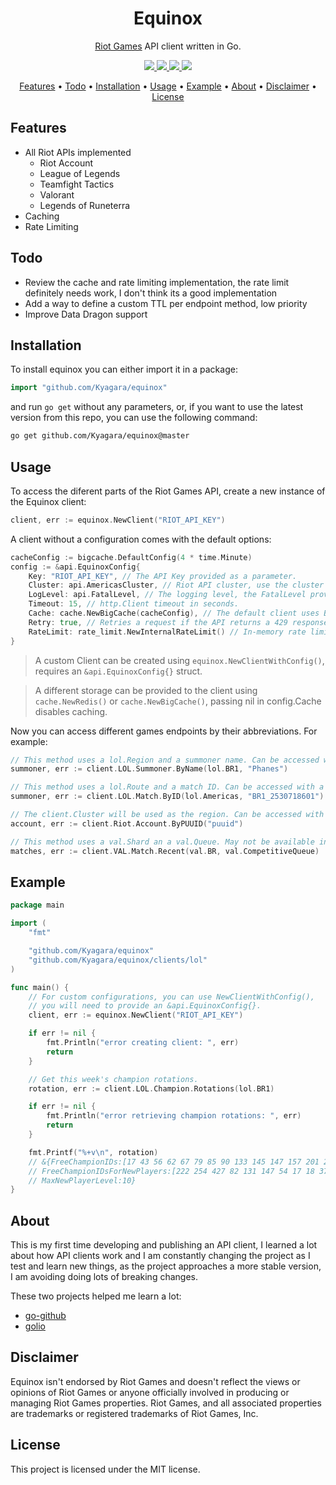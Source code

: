 <div align="center">
	<h1>Equinox</h1>
	<p><a href="https://developer.riotgames.com/apis">Riot Games</a> API client written in Go.
	</p>
	<p>
		<a href="https://github.com/Kyagara/equinox/releases">
			<img src="https://img.shields.io/github/v/tag/Kyagara/equinox?label=Version"/>
		</a>  
		<a href="https://pkg.go.dev/github.com/Kyagara/equinox">
			<img src="https://img.shields.io/static/v1?label=Godoc&message=reference&color=blue"/>
		</a>
		<a href="https://github.com/Kyagara/equinox/actions?query=workflow%3Atests">
			<img src="https://img.shields.io/github/actions/workflow/status/Kyagara/equinox/tests.yaml"/>
		</a>
		<a href="https://codecov.io/gh/Kyagara/equinox">
			<img src="https://codecov.io/gh/Kyagara/equinox/branch/master/graph/badge.svg"/>
		</a>
	</p>
	<p>
		<a href="#features">Features</a> •
		<a href="#todo">Todo</a> •
		<a href="#installation">Installation</a> •
		<a href="#usage">Usage</a> •
		<a href="#example">Example</a> •
		<a href="#about">About</a> •
		<a href="#disclaimer">Disclaimer</a> •
		<a href="#license">License</a>
	</p>
</div>

## Features

-   All Riot APIs implemented
    -   Riot Account
    -   League of Legends
    -   Teamfight Tactics
    -   Valorant
    -   Legends of Runeterra
-   Caching
-   Rate Limiting

## Todo

-   Review the cache and rate limiting implementation, the rate limit definitely needs work, I don't think its a good implementation
-   Add a way to define a custom TTL per endpoint method, low priority
-   Improve Data Dragon support

## Installation

To install equinox you can either import it in a package:

```go
import "github.com/Kyagara/equinox"
```

and run `go get` without any parameters, or, if you want to use the latest version from this repo, you can use the following command:

```bash
go get github.com/Kyagara/equinox@master
```

## Usage

To access the diferent parts of the Riot Games API, create a new instance of the Equinox client:

```go
client, err := equinox.NewClient("RIOT_API_KEY")
```

A client without a configuration comes with the default options:

```go
cacheConfig := bigcache.DefaultConfig(4 * time.Minute)
config := &api.EquinoxConfig{
	Key: "RIOT_API_KEY", // The API Key provided as a parameter.
	Cluster: api.AmericasCluster, // Riot API cluster, use the cluster closest to you.
	LogLevel: api.FatalLevel, // The logging level, the FatalLevel provided effectively disables logging.
	Timeout: 15, // http.Client timeout in seconds.
	Cache: cache.NewBigCache(cacheConfig), // The default client uses BigCache with an eviction time of 4 minutes.
	Retry: true, // Retries a request if the API returns a 429 response.
	RateLimit: rate_limit.NewInternalRateLimit() // In-memory rate limit.
}
```

> A custom Client can be created using `equinox.NewClientWithConfig()`, requires an `&api.EquinoxConfig{}` struct.

> A different storage can be provided to the client using `cache.NewRedis()` or `cache.NewBigCache()`, passing nil in config.Cache disables caching.

Now you can access different games endpoints by their abbreviations. For example:

```go
// This method uses a lol.Region and a summoner name. Can be accessed with a Development key.
summoner, err := client.LOL.Summoner.ByName(lol.BR1, "Phanes")

// This method uses a lol.Route and a match ID. Can be accessed with a Development key.
summoner, err := client.LOL.Match.ByID(lol.Americas, "BR1_2530718601")

// The client.Cluster will be used as the region. Can be accessed with a Development key.
account, err := client.Riot.Account.ByPUUID("puuid")

// This method uses a val.Shard an a val.Queue. May not be available in your policy.
matches, err := client.VAL.Match.Recent(val.BR, val.CompetitiveQueue)
```

## Example

```go
package main

import (
	"fmt"

	"github.com/Kyagara/equinox"
	"github.com/Kyagara/equinox/clients/lol"
)

func main() {
	// For custom configurations, you can use NewClientWithConfig(),
	// you will need to provide an &api.EquinoxConfig{}.
	client, err := equinox.NewClient("RIOT_API_KEY")

	if err != nil {
		fmt.Println("error creating client: ", err)
		return
	}

	// Get this week's champion rotations.
	rotation, err := client.LOL.Champion.Rotations(lol.BR1)

	if err != nil {
		fmt.Println("error retrieving champion rotations: ", err)
		return
	}

	fmt.Printf("%+v\n", rotation)
	// &{FreeChampionIDs:[17 43 56 62 67 79 85 90 133 145 147 157 201 203 245 518]
	// FreeChampionIDsForNewPlayers:[222 254 427 82 131 147 54 17 18 37]
	// MaxNewPlayerLevel:10}
}
```

## About

This is my first time developing and publishing an API client, I learned a lot about how API clients work and I am constantly changing the project as I test and learn new things, as the project approaches a more stable version, I am avoiding doing lots of breaking changes.

These two projects helped me learn a lot:

-   [go-github](https://github.com/google/go-github)
-   [golio](https://github.com/KnutZuidema/golio)

## Disclaimer

Equinox isn't endorsed by Riot Games and doesn't reflect the views or opinions of Riot Games or anyone officially involved in producing or managing Riot Games properties. Riot Games, and all associated properties are trademarks or registered trademarks of Riot Games, Inc.

## License

This project is licensed under the MIT license.
